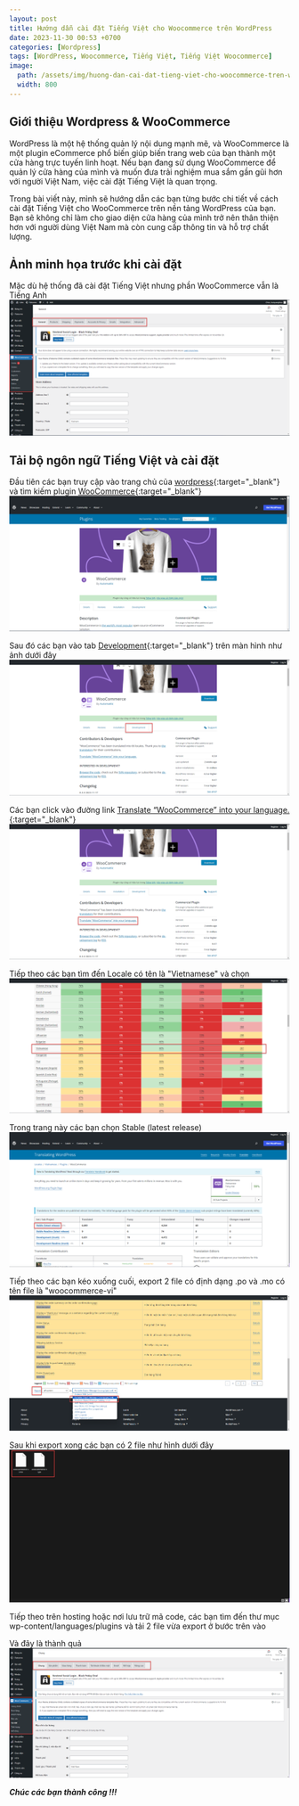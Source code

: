```yaml
---
layout: post
title: Hướng dẫn cài đặt Tiếng Việt cho Woocommerce trên WordPress
date: 2023-11-30 00:53 +0700
categories: [Wordpress]
tags: [WordPress, Woocommerce, Tiếng Việt, Tiếng Việt Woocommerce]
image:
  path: /assets/img/huong-dan-cai-dat-tieng-viet-cho-woocommerce-tren-wordpress/background.png
  width: 800
---
```


<style type="text/css">
.preview-img img {
  object-fit: fill;
}
</style>

## Giới thiệu Wordpress & WooCommerce

WordPress là một hệ thống quản lý nội dung mạnh mẽ, và WooCommerce là một plugin eCommerce phổ biến giúp biến trang web của bạn thành một cửa hàng trực tuyến linh hoạt. Nếu bạn đang sử dụng WooCommerce để quản lý cửa hàng của mình và muốn đưa trải nghiệm mua sắm gần gũi hơn với người Việt Nam, việc cài đặt Tiếng Việt là quan trọng.

Trong bài viết này, mình sẽ hướng dẫn các bạn từng bước chi tiết về cách cài đặt Tiếng Việt cho WooCommerce trên nền tảng WordPress của bạn. Bạn sẽ không chỉ làm cho giao diện cửa hàng của mình trở nên thân thiện hơn với người dùng Việt Nam mà còn cung cấp thông tin và hỗ trợ chất lượng.

## Ảnh minh họa trước khi cài đặt

Mặc dù hệ thống đã cài đặt Tiếng Việt nhưng phần WooCommerce vẫn là Tiếng Anh
![Image](/assets/img/huong-dan-cai-dat-tieng-viet-cho-woocommerce-tren-wordpress/image-1.png)

## Tải bộ ngôn ngữ Tiếng Việt và cài đặt

Đầu tiên các bạn truy cập vào trang chủ của [wordpress](https://wordpress.org/){:target="\_blank"} và tìm kiếm plugin [WooCommerce](https://wordpress.org/plugins/woocommerce/){:target="\_blank"}
![Image](/assets/img/huong-dan-cai-dat-tieng-viet-cho-woocommerce-tren-wordpress/image-2.png)

Sau đó các bạn vào tab [Development](https://wordpress.org/plugins/woocommerce/#developers){:target="\_blank"} trên màn hình như ảnh dưới đây
![Image](/assets/img/huong-dan-cai-dat-tieng-viet-cho-woocommerce-tren-wordpress/image-3.png)

Các bạn click vào đường link [Translate “WooCommerce” into your language.](https://translate.wordpress.org/projects/wp-plugins/woocommerce/){:target="\_blank"}
![Image](/assets/img/huong-dan-cai-dat-tieng-viet-cho-woocommerce-tren-wordpress/image-4.png)

Tiếp theo các bạn tìm đến Locale có tên là "Vietnamese" và chọn
![Image](/assets/img/huong-dan-cai-dat-tieng-viet-cho-woocommerce-tren-wordpress/image-5.png)

Trong trang này các bạn chọn Stable (latest release)
![Image](/assets/img/huong-dan-cai-dat-tieng-viet-cho-woocommerce-tren-wordpress/image-6.png)

Tiếp theo các bạn kéo xuống cuối, export 2 file có định dạng .po và .mo có tên file là "woocommerce-vi"
![Image](/assets/img/huong-dan-cai-dat-tieng-viet-cho-woocommerce-tren-wordpress/image-7.png)

Sau khi export xong các bạn có 2 file như hình dưới đây
![Image](/assets/img/huong-dan-cai-dat-tieng-viet-cho-woocommerce-tren-wordpress/image-8.png)

Tiếp theo trên hosting hoặc nơi lưu trữ mã code, các bạn tìm đến thư mục wp-content/languages/plugins và tải 2 file vừa export ở bước trên vào

Và đây là thành quả
![Image](/assets/img/huong-dan-cai-dat-tieng-viet-cho-woocommerce-tren-wordpress/image-9.png)

**_Chúc các bạn thành công !!!_**